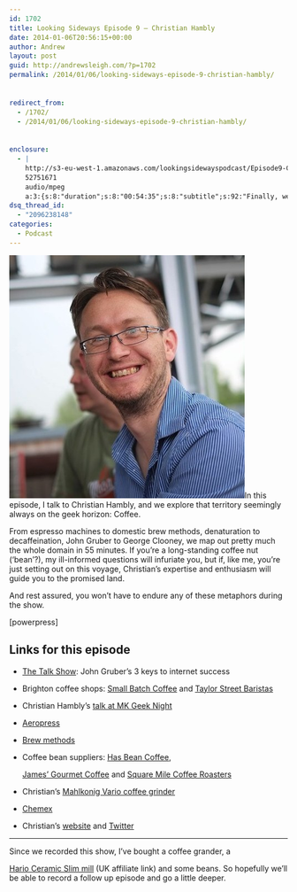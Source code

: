```yaml
---
id: 1702
title: Looking Sideways Episode 9 — Christian Hambly
date: 2014-01-06T20:56:15+00:00
author: Andrew
layout: post
guid: http://andrewsleigh.com/?p=1702
permalink: /2014/01/06/looking-sideways-episode-9-christian-hambly/


redirect_from:
  - /1702/
  - /2014/01/06/looking-sideways-episode-9-christian-hambly/


enclosure:
  - |
    http://s3-eu-west-1.amazonaws.com/lookingsidewayspodcast/Episode9-Christian_Hambly.mp3
    52751671
    audio/mpeg
    a:3:{s:8:"duration";s:8:"00:54:35";s:8:"subtitle";s:92:"Finally, we take a sideways look at coffee, brew methods, and the law of diminishing returns";s:8:"keywords";s:49:"coffee, beans, aeropress, geek, grinder, espresso";}
dsq_thread_id:
  - "2096238148"
categories:
  - Podcast
---
```

<img class="alignright  wp-image-1703" title="christian" src="/assets/2014/01/christian.jpg" alt=""     />In this episode, I talk to Christian Hambly, and we explore that territory seemingly always on the geek horizon: Coffee.

From espresso machines to domestic brew methods, denaturation to decaffeination, John Gruber to George Clooney, we map out pretty much the whole domain in 55 minutes. If you’re a long-standing coffee nut (‘bean’?), my ill-informed questions will infuriate you, but if, like me, you’re just setting out on this voyage, Christian’s expertise and enthusiasm will guide you to the promised land.<!--more-->

And rest assured, you won’t have to endure any of these metaphors during the show.

<div class="podcast_player">
  [powerpress]
</div>

## Links for this episode

  * [The Talk Show](http://5by5.tv/talkshow/87): John Gruber’s 3 keys to internet success
  * Brighton coffee shops: [Small Batch Coffee](http://smallbatchcoffee.co.uk) and [Taylor Street Baristas](http://www.taylor-st.com)
  * Christian Hambly’s [talk at MK Geek Night](http://mkgeeknight.co.uk/past)
  * [Aeropress](http://aerobie.com/products/aeropress.htm)
  * [Brew methods](http://brewmethods.com)
  * Coffee bean suppliers: [Has Bean Coffee](http://www.hasbean.co.uk),
  
    [James&#8217; Gourmet Coffee](http://www.jamesgourmetcoffee.com) and [Square Mile Coffee Roasters](http://shop.squaremilecoffee.com)
  * Christian&#8217;s [Mahlkonig Vario coffee grinder](http://www.mahlkoenig.com/en_products/VARIO-home.html/?setLanguage=en_EN)
  * [Chemex](http://www.chemexcoffeemaker.com)
  * Christian’s [website](http://www.christianhambly.co.uk) and [Twitter](https://twitter.com/ChristianHambly)

* * *

Since we recorded this show, I’ve bought a coffee grander, a
  
[Hario Ceramic Slim mill](http://www.amazon.co.uk/gp/product/B001804CLY/ref=as_li_ss_tl?ie=UTF8&camp=1634&creative=19450&creativeASIN=B001804CLY&linkCode=as2&tag=andrewsleighcom) <img style="border: none !important; margin: 0px !important;" src="http://ir-uk.amazon-adsystem.com/e/ir?t=andrewsleighcom&l=as2&o=2&a=B001804CLY" alt=""     border="0" />(UK affiliate link) and some beans. So hopefully we&#8217;ll be able to record a follow up episode and go a little deeper.